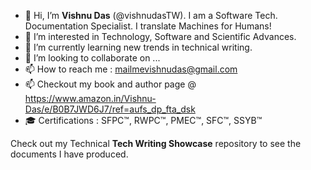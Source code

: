 - 👋 Hi, I’m  **Vishnu Das** (@vishnudasTW). I am a Software Tech. Documentation Specialist. I translate Machines for Humans! 
- 👀 I’m interested in Technology, Software and Scientific Advances.
- 🌱 I’m currently learning new trends in technical writing.
- 💞️ I’m looking to collaborate on ...
- 📫 How to reach me : mailmevishnudas@gmail.com
- 📫 Checkout my book and author page @  https://www.amazon.in/Vishnu-Das/e/B0B7JWD6J7/ref=aufs_dp_fta_dsk
- 🎓 Certifications : SFPC™, RWPC™, PMEC™, SFC™, SSYB™

Check out my Technical **Tech Writing Showcase** repository to see the documents I have produced.



<!---
vishnudasTW/vishnudasTW is a ✨ special ✨ repository because its `README.md` (this file) appears on your GitHub profile.
You can click the Preview link to take a look at your changes.
--->
